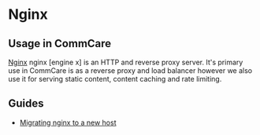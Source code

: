 # Nginx

## Usage in CommCare

[Nginx](https://nginx.org/en/docs/) nginx [engine x] is an HTTP and reverse proxy server. It's primary use in CommCare is as a reverse proxy and load balancer however we also use it for serving static content, content caching and rate limiting.

## Guides
- [Migrating nginx to a new host](nginx/migration_guide.md)
